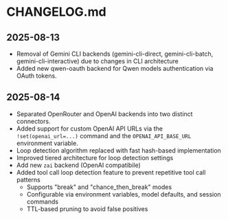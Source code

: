 # CHANGELOG.md

## 2025-08-13
- Removal of Gemini CLI backends (gemini-cli-direct, gemini-cli-batch, gemini-cli-interactive) due to changes in CLI architecture
- Added new qwen-oauth backend for Qwen models authentication via OAuth tokens.

## 2025-08-14
- Separated OpenRouter and OpenAI backends into two distinct connectors. 
- Added support for custom OpenAI API URLs via the `!set(openai_url=...)` command and the `OPENAI_API_BASE_URL` environment variable.
- Loop detection algorithm replaced with fast hash-based implementation
- Improved tiered architecture for loop detection settings
- Add new `zai` backend (OpenAI compatibile)
- Added tool call loop detection feature to prevent repetitive tool call patterns
  - Supports "break" and "chance_then_break" modes
  - Configurable via environment variables, model defaults, and session commands
  - TTL-based pruning to avoid false positives
